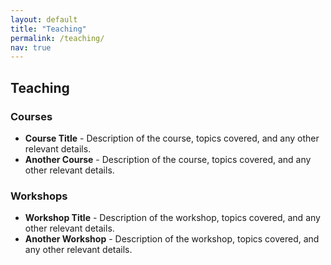 ```yaml
---
layout: default
title: "Teaching"
permalink: /teaching/
nav: true
---
```


## Teaching

### Courses

- **Course Title** - Description of the course, topics covered, and any other relevant details.
- **Another Course** - Description of the course, topics covered, and any other relevant details.

### Workshops

- **Workshop Title** - Description of the workshop, topics covered, and any other relevant details.
- **Another Workshop** - Description of the workshop, topics covered, and any other relevant details.
